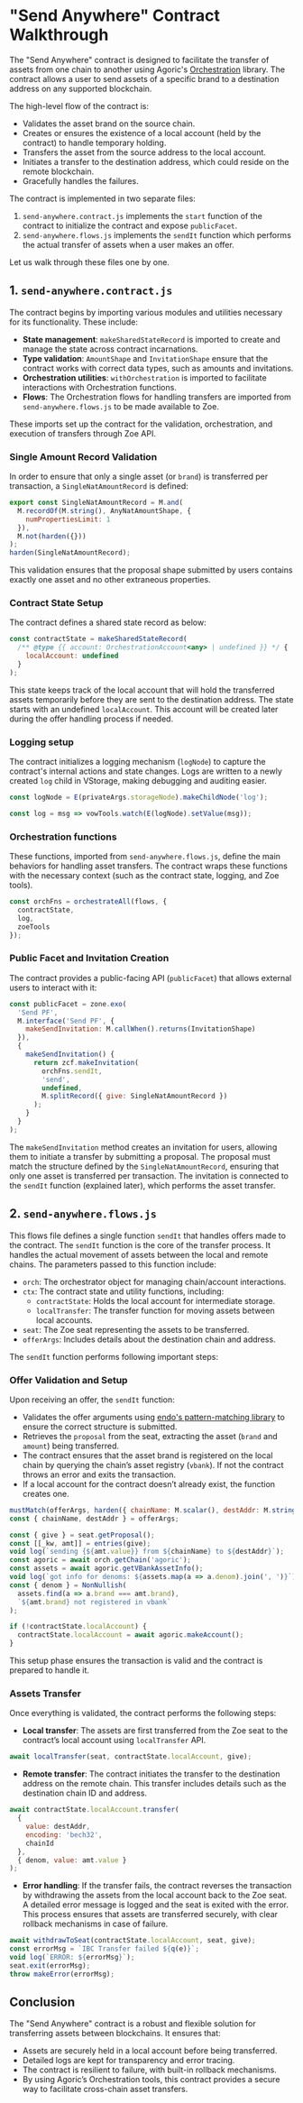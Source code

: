 # "Send Anywhere" Contract Walkthrough

The "Send Anywhere" contract is designed to facilitate the transfer of assets from one chain to another using
Agoric's [Orchestration](/glossary/#orchestration) library. The contract allows a user to send assets of a specific brand
to a destination address on any supported blockchain.

The high-level flow of the contract is:

- Validates the asset brand on the source chain.
- Creates or ensures the existence of a local account (held by the contract) to handle temporary holding.
- Transfers the asset from the source address to the local account.
- Initiates a transfer to the destination address, which could reside on the remote blockchain.
- Gracefully handles the failures.

The contract is implemented in two separate files:

1. `send-anywhere.contract.js` implements the `start` function of the contract to initialize the contract and
   expose `publicFacet`.
2. `send-anywhere.flows.js` implements the `sendIt` function which performs the actual transfer of assets when a user makes an offer.

Let us walk through these files one by one.

## 1. `send-anywhere.contract.js`

The contract begins by importing various modules and utilities necessary for its functionality. These include:

- **State management**: `makeSharedStateRecord` is imported to create and manage the state across contract incarnations.
- **Type validation**: `AmountShape` and `InvitationShape` ensure that the contract works with correct data types, such as amounts and invitations.
- **Orchestration utilities**: `withOrchestration` is imported to facilitate interactions with Orchestration functions.
- **Flows**: The Orchestration flows for handling transfers are imported from `send-anywhere.flows.js` to be made available to Zoe.

These imports set up the contract for the validation, orchestration, and execution of transfers through Zoe API.

### Single Amount Record Validation

In order to ensure that only a single asset (or `brand`) is transferred per transaction, a `SingleNatAmountRecord` is defined:

```js
export const SingleNatAmountRecord = M.and(
  M.recordOf(M.string(), AnyNatAmountShape, {
    numPropertiesLimit: 1
  }),
  M.not(harden({}))
);
harden(SingleNatAmountRecord);
```

This validation ensures that the proposal shape submitted by users contains exactly one asset and no other extraneous properties.

### Contract State Setup

The contract defines a shared state record as below:

```js
const contractState = makeSharedStateRecord(
  /** @type {{ account: OrchestrationAccount<any> | undefined }} */ {
    localAccount: undefined
  }
);
```

This state keeps track of the local account that will hold the transferred assets temporarily before they are sent to the destination
address. The state starts with an undefined `localAccount`. This account will be created later during the offer handling process if
needed.

### Logging setup

The contract initializes a logging mechanism (`logNode`) to capture the contract's internal actions and state changes. Logs are written
to a newly created `log` child in VStorage, making debugging and auditing easier.

```js
const logNode = E(privateArgs.storageNode).makeChildNode('log');

const log = msg => vowTools.watch(E(logNode).setValue(msg));
```

### Orchestration functions

These functions, imported from `send-anywhere.flows.js`, define the main behaviors for handling asset transfers. The contract wraps
these functions with the necessary context (such as the contract state, logging, and Zoe tools).

```js
const orchFns = orchestrateAll(flows, {
  contractState,
  log,
  zoeTools
});
```

### Public Facet and Invitation Creation

The contract provides a public-facing API (`publicFacet`) that allows external users to interact with it:

```js
const publicFacet = zone.exo(
  'Send PF',
  M.interface('Send PF', {
    makeSendInvitation: M.callWhen().returns(InvitationShape)
  }),
  {
    makeSendInvitation() {
      return zcf.makeInvitation(
        orchFns.sendIt,
        'send',
        undefined,
        M.splitRecord({ give: SingleNatAmountRecord })
      );
    }
  }
);
```

The `makeSendInvitation` method creates an invitation for users, allowing them to initiate a transfer by submitting a proposal. The
proposal must match the structure defined by the `SingleNatAmountRecord`, ensuring that only one asset is transferred per transaction.
The invitation is connected to the `sendIt` function (explained later), which performs the asset transfer.

## 2. `send-anywhere.flows.js`

This flows file defines a single function `sendIt` that handles offers made to the contract. The `sendIt`
function is the core of the transfer process. It handles the actual movement of assets between the local and
remote chains. The parameters passed to this function include:

- `orch`: The orchestrator object for managing chain/account interactions.
- `ctx`: The contract state and utility functions, including:
  - `contractState`: Holds the local account for intermediate storage.
  - `localTransfer`: The transfer function for moving assets between local accounts.
- `seat`: The Zoe seat representing the assets to be transferred.
- `offerArgs`: Includes details about the destination chain and address.

The `sendIt` function performs following important steps:

### Offer Validation and Setup

Upon receiving an offer, the `sendIt` function:

- Validates the offer arguments using [endo's pattern-matching library](https://github.com/endojs/endo/tree/master/packages/patterns) to ensure the correct structure is submitted.
- Retrieves the `proposal` from the seat, extracting the asset (`brand` and `amount`) being transferred.
- The contract ensures that the asset brand is registered on the local chain by querying the chain’s asset registry (`vbank`). If not
  the contract throws an error and exits the transaction.
- If a local account for the contract doesn’t already exist, the function creates one.

```js
mustMatch(offerArgs, harden({ chainName: M.scalar(), destAddr: M.string() }));
const { chainName, destAddr } = offerArgs;

const { give } = seat.getProposal();
const [[_kw, amt]] = entries(give);
void log(`sending {${amt.value}} from ${chainName} to ${destAddr}`);
const agoric = await orch.getChain('agoric');
const assets = await agoric.getVBankAssetInfo();
void log(`got info for denoms: ${assets.map(a => a.denom).join(', ')}`);
const { denom } = NonNullish(
  assets.find(a => a.brand === amt.brand),
  `${amt.brand} not registered in vbank`
);

if (!contractState.localAccount) {
  contractState.localAccount = await agoric.makeAccount();
}
```

This setup phase ensures the transaction is valid and the contract is prepared to handle it.

### Assets Transfer

Once everything is validated, the contract performs the following steps:

- **Local transfer**: The assets are first transferred from the Zoe seat to the contract’s local account using `localTransfer` API.

```js
await localTransfer(seat, contractState.localAccount, give);
```

- **Remote transfer**: The contract initiates the transfer to the destination address on the remote chain. This transfer includes
  details such as the destination chain ID and address.

```js
await contractState.localAccount.transfer(
  {
    value: destAddr,
    encoding: 'bech32',
    chainId
  },
  { denom, value: amt.value }
);
```

- **Error handling**: If the transfer fails, the contract reverses the transaction by withdrawing the assets from the local account
  back to the Zoe seat. A detailed error message is logged and the seat is exited with the error. This process ensures that assets
  are transferred securely, with clear rollback mechanisms in case of failure.

```js
await withdrawToSeat(contractState.localAccount, seat, give);
const errorMsg = `IBC Transfer failed ${q(e)}`;
void log(`ERROR: ${errorMsg}`);
seat.exit(errorMsg);
throw makeError(errorMsg);
```

## Conclusion

The "Send Anywhere" contract is a robust and flexible solution for transferring assets between blockchains. It ensures that:

- Assets are securely held in a local account before being transferred.
- Detailed logs are kept for transparency and error tracing.
- The contract is resilient to failure, with built-in rollback mechanisms.
- By using Agoric’s Orchestration tools, this contract provides a secure way to facilitate cross-chain asset transfers.
